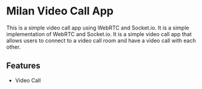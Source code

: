 # Milan Video Call App

This is a simple video call app using WebRTC and Socket.io. It is a simple implementation of WebRTC and Socket.io. It is a simple video call app that allows users to connect to a video call room and have a video call with each other.

## Features

- Video Call
